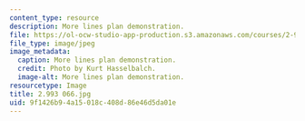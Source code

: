 ```yaml
---
content_type: resource
description: More lines plan demonstration.
file: https://ol-ocw-studio-app-production.s3.amazonaws.com/courses/2-993-special-topics-in-mechanical-engineering-the-art-and-science-of-boat-design-january-iap-2007/9f1426b94a15018c408d86e46d5da01e_2993066.jpg
file_type: image/jpeg
image_metadata:
  caption: More lines plan demonstration.
  credit: Photo by Kurt Hasselbalch.
  image-alt: More lines plan demonstration.
resourcetype: Image
title: 2.993 066.jpg
uid: 9f1426b9-4a15-018c-408d-86e46d5da01e
---
```

